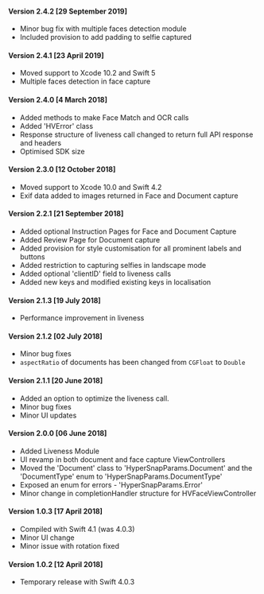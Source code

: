 #### Version 2.4.2 [29 September 2019]
- Minor bug fix with multiple faces detection module
- Included provision to add padding to selfie captured

#### Version 2.4.1 [23 April 2019]
- Moved support to Xcode 10.2 and Swift 5
- Multiple faces detection in face capture


#### Version 2.4.0 [4 March 2018]

- Added methods to make Face Match and OCR calls
- Added 'HVError' class
- Response structure of liveness call changed to return full API response and headers
- Optimised SDK size


#### Version 2.3.0 [12 October 2018]

- Moved support to Xcode 10.0 and Swift 4.2
- Exif data added to images returned in Face and Document capture

#### Version 2.2.1 [21 September 2018]

- Added optional Instruction Pages for Face and Document Capture
- Added Review Page for Document capture
- Added provision for style customisation for all prominent labels and buttons
- Added restriction to capturing selfies in landscape mode
- Added optional 'clientID' field to liveness calls
- Added new keys and modified existing keys in localisation

#### Version 2.1.3 [19 July 2018]

- Performance improvement in liveness

#### Version 2.1.2 [02 July 2018]

- Minor bug fixes
- `aspectRatio`  of documents has been changed from `CGFloat` to `Double`

#### Version 2.1.1 [20 June 2018]

- Added an option to optimize the liveness call.
- Minor bug fixes
- Minor UI updates

#### Version 2.0.0 [06 June 2018]

- Added Liveness Module
- UI revamp in both document and face capture ViewControllers
- Moved the 'Document' class to 'HyperSnapParams.Document' and the 'DocumentType' enum to 'HyperSnapParams.DocumentType'
- Exposed an enum for errors - 'HyperSnapParams.Error'
- Minor change in completionHandler structure for HVFaceViewController

#### Version 1.0.3 [17 April 2018]

- Compiled with Swift 4.1 (was 4.0.3)
- Minor UI change
- Minor issue with rotation fixed

#### Version 1.0.2 [12 April 2018]
- Temporary release with Swift 4.0.3
